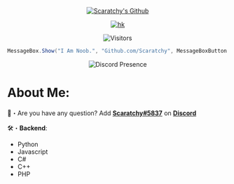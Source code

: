 <p align="center">
  <a href="https://www.fbi.gov/" target="_blank"> <img src="https://avatars.githubusercontent.com/u/112181082?v=4" alt="Scaratchy's Github"/></a>
</p>

  <p align="center">
    <a href="https://discord.com/users/200116071640989696">
        <img title="hk" alt="hk" src="https://discord.c99.nl/widget/theme-1/200116071640989696.png"/>
    </a>
</p>


<p align="center"><img src="https://gpvc.arturio.dev/Scaratchy" alt="Visitors"></a>

```csharp
MessageBox.Show("I Am Noob.", "Github.com/Scaratchy", MessageBoxButton.OK, MessageBoxIcon.Infomation)
```
<p href="https://discord.gg/hypernite" align="center">
    <img alt="Discord Presence" src=https://lanyard.cnrad.dev/api/1012688962206314516/>
</p>

# About Me:

📩・Are you have any question? Add [**Scaratchy#5837**](https://discord.com/users/1012688962206314516) on [**Discord**](https://discord.com)</a>
<a href="https://discord.com/users/1012688962206314516" target="_blank"></a></p>

🛠・**Backend**:
  - Python
  - Javascript
  - C#
  - C++
  - PHP
